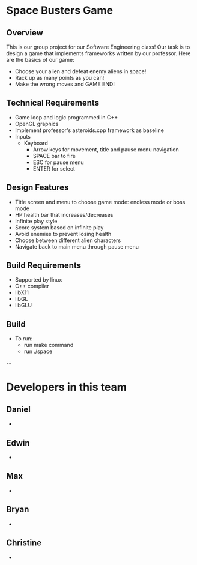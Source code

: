 # Space Busters Game

## Overview
This is our group project for our Software Engineering class! Our task is to 
design a game that implements frameworks written by our professor. Here are the
basics of our game:
- Choose your alien and defeat enemy aliens in space!
- Rack up as many points as you can!
- Make the wrong moves and GAME END!

## Technical Requirements
- Game loop and logic programmed in C++
- OpenGL graphics
- Implement professor's asteroids.cpp framework as baseline
- Inputs
    - Keyboard
        - Arrow keys for movement, title and pause menu navigation
        - SPACE bar to fire
        - ESC for pause menu
        - ENTER for select

## Design Features
- Title screen and menu to choose game mode: endless mode or boss mode
- HP health bar that increases/decreases
- Infinite play style
- Score system based on infinite play
- Avoid enemies to prevent losing health
- Choose between different alien characters
- Navigate back to main menu through pause menu

## Build Requirements
- Supported by linux
- C++ compiler
- libX11
- libGL
- libGLU

## Build
- To run:
    - run make command
    - run ./space

--

# Developers in this team
## Daniel
- 

## Edwin
-

## Max
-

## Bryan 
-

## Christine
- 

